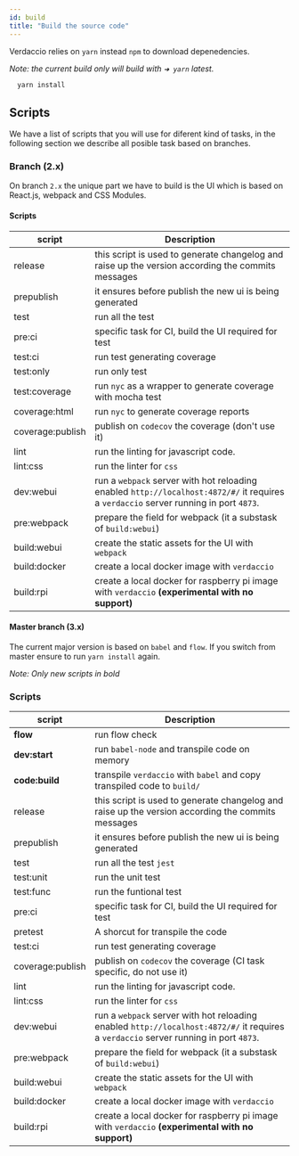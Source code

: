 ```yaml
---
id: build
title: "Build the source code"
---
```

Verdaccio relies on `yarn` instead `npm` to download depenedencies.

*Note: the current build only will build with `➜ yarn` latest.*

```bash
  yarn install
```

## Scripts

We have a list of scripts that you will use for diferent kind of tasks, in the following section we describe all posible task based on branches.

### Branch (2.x)

On branch `2.x` the unique part we have to build is the UI which is based on React.js, webpack and CSS Modules.

#### Scripts

| script           | Description                                                                                                                           |
| ---------------- | ------------------------------------------------------------------------------------------------------------------------------------- |
| release          | this script is used to generate changelog and raise up the version according the commits messages                                     |
| prepublish       | it ensures before publish the new ui is being generated                                                                               |
| test             | run all the test                                                                                                                      |
| pre:ci           | specific task for CI, build the UI required for test                                                                                  |
| test:ci          | run test generating coverage                                                                                                          |
| test:only        | run only test                                                                                                                         |
| test:coverage    | run `nyc` as a wrapper to generate coverage with mocha test                                                                           |
| coverage:html    | run `nyc` to generate coverage reports                                                                                                |
| coverage:publish | publish on `codecov` the coverage (don't use it)                                                                                      |
| lint             | run the linting for javascript code.                                                                                                  |
| lint:css         | run the linter for `css`                                                                                                              |
| dev:webui        | run a `webpack` server with hot reloading enabled `http://localhost:4872/#/` it requires a `verdaccio` server running in port `4873`. |
| pre:webpack      | prepare the field for webpack (it a substask of `build:webui`)                                                                        |
| build:webui      | create the static assets for the UI with `webpack`                                                                                    |
| build:docker     | create a local docker image with `verdaccio`                                                                                          |
| build:rpi        | create a local docker for raspberry pi image with `verdaccio` **(experimental with no support)**                                      |

#### Master branch (3.x)

The current major version is based on `babel` and `flow`. If you switch from master ensure to run `yarn install` again.

*Note: Only new scripts in bold*

### Scripts

| script           | Description                                                                                                                           |
| ---------------- | ------------------------------------------------------------------------------------------------------------------------------------- |
| **flow**         | run flow check                                                                                                                        |
| **dev:start**    | run `babel-node` and transpile code on memory                                                                                         |
| **code:build**   | transpile `verdaccio` with `babel` and copy transpiled code to `build/`                                                               |
| release          | this script is used to generate changelog and raise up the version according the commits messages                                     |
| prepublish       | it ensures before publish the new ui is being generated                                                                               |
| test             | run all the test `jest`                                                                                                               |
| test:unit        | run the unit test                                                                                                                     |
| test:func        | run the funtional test                                                                                                                |
| pre:ci           | specific task for CI, build the UI required for test                                                                                  |
| pretest          | A shorcut for transpile the code                                                                                                      |
| test:ci          | run test generating coverage                                                                                                          |
| coverage:publish | publish on `codecov` the coverage (CI task specific, do not use it)                                                                   |
| lint             | run the linting for javascript code.                                                                                                  |
| lint:css         | run the linter for `css`                                                                                                              |
| dev:webui        | run a `webpack` server with hot reloading enabled `http://localhost:4872/#/` it requires a `verdaccio` server running in port `4873`. |
| pre:webpack      | prepare the field for webpack (it a substask of `build:webui`)                                                                        |
| build:webui      | create the static assets for the UI with `webpack`                                                                                    |
| build:docker     | create a local docker image with `verdaccio`                                                                                          |
| build:rpi        | create a local docker for raspberry pi image with `verdaccio` **(experimental with no support)**                                      |